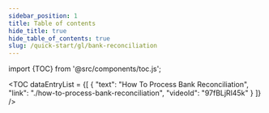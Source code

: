```yaml
---
sidebar_position: 1
title: Table of contents
hide_title: true
hide_table_of_contents: true
slug: /quick-start/gl/bank-reconciliation
---
```


import {TOC} from '@src/components/toc.js';

<TOC
dataEntryList = {[
{
  "text": "How To Process Bank Reconciliation",
  "link": "./how-to-process-bank-reconciliation",
  "videoId": "97fBLjRl45k"
}
]}
/>
